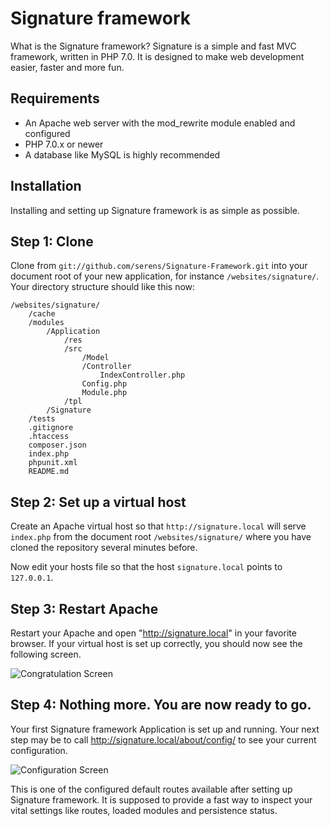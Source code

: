 Signature framework
=======================

What is the Signature framework? Signature is a simple and fast MVC framework, written in PHP 7.0. It is designed to make web development easier, faster and more fun.

Requirements
------------

 * An Apache web server with the mod_rewrite module enabled and configured
 * PHP 7.0.x or newer
 * A database like MySQL is highly recommended

Installation
------------

Installing and setting up Signature framework is as simple as possible.

Step 1: Clone
---------------------------

Clone from `git://github.com/serens/Signature-Framework.git` into your document root of your new application, for instance `/websites/signature/`. Your directory structure should like this now:

    /websites/signature/
        /cache
        /modules
            /Application
                /res
                /src
                    /Model
                    /Controller
                        IndexController.php
                    Config.php
                    Module.php
                /tpl
            /Signature
        /tests
        .gitignore
        .htaccess
        composer.json
        index.php
        phpunit.xml
        README.md

Step 2: Set up a virtual host
-----------------------------

Create an Apache virtual host so that `http://signature.local` will serve `index.php` from the document root `/websites/signature/` where you have cloned the repository several minutes before.

Now edit your hosts file so that the host `signature.local` points to `127.0.0.1`.

Step 3: Restart Apache
----------------------

Restart your Apache and open "http://signature.local" in your favorite browser. If your virtual host is set up correctly, you should now see the following screen.

![Congratulation Screen](http://signature-framework.com/images/congratulation.png)

Step 4: Nothing more. You are now ready to go.
----------------------------------------------

Your first Signature framework Application is set up and running. Your next step may be to call http://signature.local/about/config/ to see your current configuration.

![Configuration Screen](http://signature-framework.com/images/aboutconfig.png)

This is one of the configured default routes available after setting up Signature framework. It is supposed to provide a fast way to inspect your vital settings like routes, loaded modules and persistence status.
